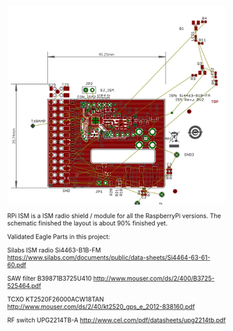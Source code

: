 ![layout preview](https://github.com/rfsparkling/RPi_ISM/blob/master/top.png)

RPi ISM is a ISM radio shield / module for all the RaspberryPi versions. The schematic finished the layout is about 90% finished yet.


Validated Eagle Parts in this project:

Silabs ISM radio
Si4463-B1B-FM
https://www.silabs.com/documents/public/data-sheets/Si4464-63-61-60.pdf

SAW filter
B39871B3725U410
http://www.mouser.com/ds/2/400/B3725-525464.pdf

TCXO
KT2520F26000ACW18TAN
http://www.mouser.com/ds/2/40/kt2520_gps_e_2012-838160.pdf

RF switch
UPG2214TB-A
http://www.cel.com/pdf/datasheets/upg2214tb.pdf
